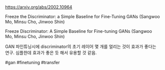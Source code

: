 https://arxiv.org/abs/2002.10964

Freeze the Discriminator: a Simple Baseline for Fine-Tuning GANs (Sangwoo Mo, Minsu Cho, Jinwoo Shin)

Freeze Discriminator: A Simple Baseline for Fine-tuning GANs (Sangwoo Mo, Minsu Cho, Jinwoo Shin)

GAN 파인튜닝시에 discriminator의 초기 레이어 몇 개를 얼리는 것이 효과가 좋다는 연구. 심플한데 효과가 좋은 듯 해서 유용할 것 같음.

#gan #finetuning #transfer 
